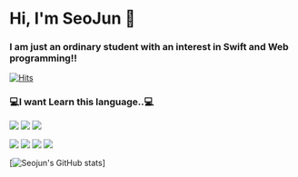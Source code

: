 # Hi, I'm SeoJun 👋 
### I am just an ordinary student with an interest in Swift and Web programming!!

[![Hits](https://hits.seeyoufarm.com/api/count/incr/badge.svg?url=https%3A%2F%2Fgithub.com%2FSeojun1%2Fhit-counter&count_bg=%23543956&title_bg=%2366CBB3&icon=&icon_color=%23E7E7E7&title=hit&edge_flat=false)](https://hits.seeyoufarm.com)


### 💻I want Learn this language..💻
<img src="https://img.shields.io/badge/Android-3DDC84?style=flat-square&logo=Android&logoColor=white"/></a>
<img src="https://img.shields.io/badge/Javascript-yellow?style=flat-square&logo=Javascript&logoColor=white"/></a>
<img src="https://img.shields.io/badge/Java-red?style=flat-square&logo=Java&logoColor=white"/></a>

<img src="https://img.shields.io/badge/Python-3766AB?style=flat-square&logo=Python&logoColor=white"/></a>
<img src="https://img.shields.io/badge/React-blue?style=flat-square&logo=React&logoColor=white"/></a>
<img src="https://img.shields.io/badge/Typescript-blue?style=flat-square&logo=Typescript&logoColor=white"/></a>
<img src="https://img.shields.io/badge/Flutter-blue?style=flat-square&logo=Flutter&logoColor=white"/></a>


[![Seojun's GitHub stats](https://github-readme-stats.vercel.app/api?Seojun1=anuraghazra)]


<!--
**Seojun1/Seojun1** is a ✨ _special_ ✨ repository because its `README.md` (this file) appears on your GitHub profile.

<img src="https://img.shields.io/badge/Python-3766AB?style=flat-square&logo=Python&logoColor=white"/></a>&nbsp

Here are some ideas to get you started:

- 🔭 I’m currently working on ...
- 🌱 I’m currently learning ...
- 👯 I’m looking to collaborate on ...
- 🤔 I’m looking for help with ...
- 💬 Ask me about ...
- 📫 How to reach me: ...
- 😄 Pronouns: ...
- ⚡ Fun fact: ...
-->
